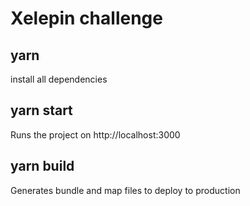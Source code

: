 # Xelepin challenge

## yarn

install all dependencies

## yarn start

Runs the project on http://localhost:3000

## yarn build

Generates bundle and map files to deploy to production
